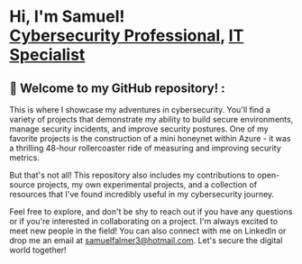 <h1>Hi, I'm Samuel! <br/><a href="https://github.com/joshmadakor1">Cybersecurity Professional</a>, <a href="https://www.linkedin.com/in/samuel-falmer/">IT Specialist</a> </a></h1>


<h2> 🤳 Welcome to my GitHub repository! :</h2>
This is where I showcase my adventures in cybersecurity. You'll find a variety of projects that demonstrate my ability to build secure environments, manage security incidents, and improve security postures. One of my favorite projects is the construction of a mini honeynet within Azure - it was a thrilling 48-hour rollercoaster ride of measuring and improving security metrics.

But that's not all! This repository also includes my contributions to open-source projects, my own experimental projects, and a collection of resources that I've found incredibly useful in my cybersecurity journey.

Feel free to explore, and don't be shy to reach out if you have any questions or if you're interested in collaborating on a project. I'm always excited to meet new people in the field! You can also connect with me on LinkedIn or drop me an email at samuelfalmer3@hotmail.com. Let's secure the digital world together!

[linkedin]: [https://linkedin.com/in/samuel-falmer](https://www.linkedin.com/in/samuel-falmer/)


